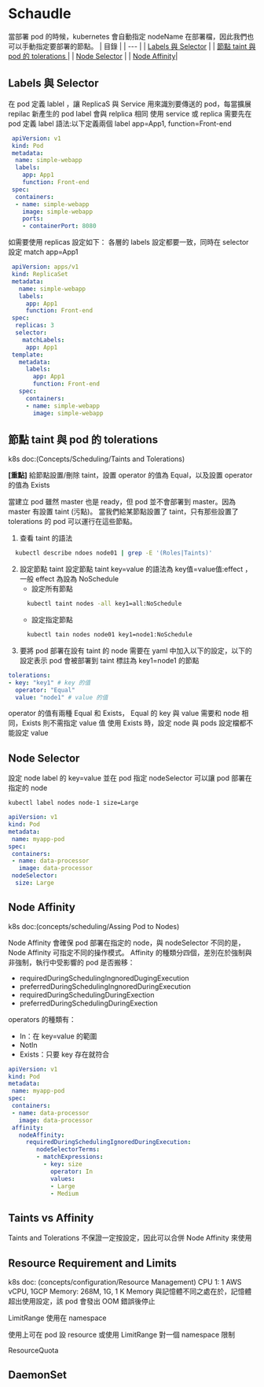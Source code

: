 # Schaudle

當部署 pod 的時候，kubernetes 會自動指定 nodeName 在部署檔，因此我們也可以手動指定要部署的節點。
| 目錄 |
| --- |
| [Labels 與 Selector](#Labels-與-Selector) |
| [節點 taint 與 pod 的 tolerations ](#節點-taint-與-pod-的-tolerations ) |
| [Node Selector](#node-selector) |
| [Node Affinity](#node-affinity)|

## Labels 與 Selector

在 pod 定義 lablel ，讓 ReplicaS 與 Service  用來識別要傳送的 pod，每當擴展 repilac 新產生的 pod label 會與 relplica 相同
使用 service 或 replica 需要先在 pod 定義 label
語法:以下定義兩個 label app=App1, function=Front-end
```yaml
 apiVersion: v1
 kind: Pod
 metadata:
  name: simple-webapp
  labels:
    app: App1
    function: Front-end
 spec:
  containers:
  - name: simple-webapp
    image: simple-webapp
    ports:
    - containerPort: 8080
```
如需要使用 replicas 設定如下：
各層的 labels 設定都要一致，同時在 selector 設定 match app=App1
```yaml
 apiVersion: apps/v1
 kind: ReplicaSet
 metadata:
   name: simple-webapp
   labels:
     app: App1
     function: Front-end
 spec:
  replicas: 3
  selector:
    matchLabels:
     app: App1
 template:
   metadata:
     labels:
       app: App1
       function: Front-end
   spec:
     containers:
     - name: simple-webapp
       image: simple-webapp   
```

## 節點 taint 與 pod 的 tolerations 
k8s doc:(Concepts/Scheduling/Taints and Tolerations)

**[重點]** 給節點設置/刪除 taint，設置 operator 的值為 Equal，以及設置 operator 的值為 Exists

當建立 pod 雖然 master 也是 ready，但 pod 並不會部署到 master。因為 master 有設置 taint (污點)。
當我們給某節點設置了 taint，只有那些設置了 tolerations 的 pod 可以運行在這些節點。

1. 查看 taint 的語法
```bash
  kubectl describe ndoes node01 | grep -E '(Roles|Taints)'
```
2. 設定節點 taint
設定節點 taint key=value 的語法為 key值=value值:effect ，一般 effect 為設為 NoSchedule 
    * 設定所有節點
    ```bash
      kubectl taint nodes -all key1=all:NoSchedule
    ```
    * 設定指定節點
    ```bash
      kubectl tain nodes node01 key1=node1:NoSchedule
    ```
3. 要將 pod 部署在設有 taint 的 node
需要在 yaml 中加入以下的設定，以下的設定表示 pod 會被部署到 taint 標註為 key1=node1 的節點
```yaml
tolerations:
- key: "key1" # key 的值
  operator: "Equal"
  value: "node1" # value 的值
```
operator 的值有兩種 Equal 和 Exists， Equal 的 key 與 value 需要和 node 相同，Exists 則不需指定 value 值
使用 Exists 時，設定 node 與 pods 設定檔都不能設定 value 

## Node Selector
設定 node label 的 key=value 並在 pod 指定 nodeSelector 可以讓 pod 部署在指定的 node
```bash
kubectl label nodes node-1 size=Large
```
```yaml
apiVersion: v1
kind: Pod
metadata:
 name: myapp-pod
spec:
 containers:
 - name: data-processor
   image: data-processor
 nodeSelector:
  size: Large
```

## Node Affinity 
k8s doc:(concepts/scheduling/Assing Pod to Nodes)

Node Affinity 會確保 pod 部署在指定的 node，與 nodeSelector 不同的是，Node Affinity 可指定不同的操作模式。
Affinity 的種類分四個，差別在於強制與非強制，執行中受影響的 pod 是否搬移：
* requiredDuringSchedulingIngnoredDugingExecution
* preferredDuringSchedulingIngnoredDuringExecution
* requiredDuringSchedulingDuringExection
* preferredDuringSchedulingDuringExection

operators 的種類有：
* In：在 key=value 的範圍
* NotIn
* Exists：只要 key 存在就符合
```yaml
apiVersion: v1
kind: Pod
metadata:
 name: myapp-pod
spec:
 containers:
 - name: data-processor
   image: data-processor
 affinity:
   nodeAffinity:
     requiredDuringSchedulingIgnoredDuringExecution:
        nodeSelectorTerms:
        - matchExpressions:
          - key: size
            operator: In
            values: 
            - Large
            - Medium
```

## Taints vs Affinity
Taints and Tolerations 不保證一定按設定，因此可以合併 Node Affinity 來使用

## Resource Requirement and Limits 
k8s doc: (concepts/configuration/Resource Management)
CPU 1: 1 AWS vCPU, 1GCP 
Memory: 268M, 1G, 1 K
Memory 與記憶體不同之處在於，記憶體超出使用設定，該 pod 會發出 OOM 錯誤後停止

LimitRange 使用在 namespace

使用上可在 pod 設 resource 或使用 LimitRange 對一個 namespace 限制

ResourceQuota 

## DaemonSet

